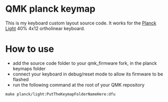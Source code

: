 # QMK planck keymap

This is my keyboard custom layout source code.
It works for the [Planck Light](https://www.youtube.com/watch?v=Gw1oJP-Rj0o) 40% 4x12 ortholinear keyboard.

# How to use

- add the source code folder to your qmk_firmware fork, in the planck keymaps folder
- connect your keyboard in debug/reset mode to allow its firmware to be flashed
- run the following command at the root of your QMK repository

`make planck/light:PutTheKeymapFolderNameHere:dfu`
